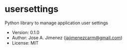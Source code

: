 # usersettings
Python library to manage application user settings

- Version: 0.1.0
- Author: Jose A. Jimenez (jajimenezcarm@gmail.com)
- License: MIT